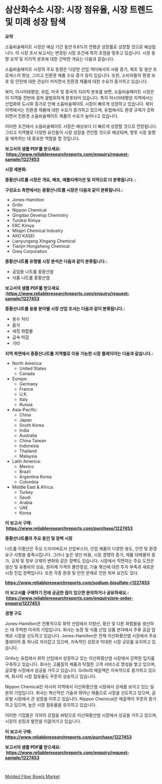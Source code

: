 <p><h1>삼산화수소 시장: 시장 점유율, 시장 트렌드 및 미래 성장 탐색</h1></p><p><strong>요약</strong></p>
<p><p>소듐비술페이트 시장은 예상 기간 동안 6.6%의 연평균 성장률로 성장할 것으로 예상됩니다. 이 시장 조사 보고서는 변경된 시장 조건에 특히 초점을 맞추고 있습니다. 시장 동향 요약 및 지리적 분포에 대한 간략한 개요는 다음과 같습니다.</p><p>소듐비술페이트 시장의 주요 동향은 다양한 산업 섹터에서의 사용 증가, 제조 및 생산 프로세스의 향상, 그리고 친환경 제품 수요 증가 등이 있습니다. 또한, 소비자들의 환경 보호 및 안전에 대한 관심이 커지면서 친환경 제품에 대한 수요가 증가하고 있습니다.</p><p>북미, 아시아태평양, 유럽, 미국 및 중국의 지리적 분포를 보면, 소듐비술페이트 시장은 이 지역들 전반에 걸쳐 광범위하게 분포되어 있습니다. 특히 아시아태평양 지역에서는 산업화와 도시화 증가로 인해 소듐비술페이트 시장이 빠르게 성장하고 있습니다. 북미 지역에서는 친환경 제품에 대한 수요가 증가하고 있으며, 유럽에서도 환경 규제가 강화되면서 친환경 소듐비술페이트 제품의 수요가 늘어나고 있습니다.</p><p>이러한 조건에서 소듐비술페이트 시장은 예상보다 더 빠르게 성장할 것으로 전망됩니다. 그리고 지역별로 다양한 요인들이 시장 성장을 견인할 것으로 예상되며, 향후 시장 동향을 예측하는 데 중요한 역할을 할 것입니다.</p></p>
<p><strong>보고서의 샘플 PDF를 받으세요: &nbsp;<a href="https://www.reliableresearchreports.com/enquiry/request-sample/1227453">https://www.reliableresearchreports.com/enquiry/request-sample/1227453</a></strong></p>
<p><strong>시장 세분화:</strong></p>
<p><strong> 중황산나트륨 시장은 개요, 배포, 애플리케이션 및 지역으로 더 분류됩니다. :</strong></p>
<p><strong>구성요소 측면에서는 중황산나트륨 시장은 다음과 같이 분류됩니다.:</strong></p>
<p><ul><li>Jones-Hamilton</li><li>Grillo</li><li>Nippon Chemical</li><li>Qingdao Develop Chemistry</li><li>Turoksi Kimya</li><li>ERC Kimya</li><li>Mitajiri Chemical Industry</li><li>AKO KASEI</li><li>Lianyungang Xingang Chemical</li><li>Tianjin Hongsheng Chemical</li><li>Oreq Corporation</li></ul></p>
<p><strong> 중황산나트륨 유형별 시장 분석은 다음과 같이 분류됩니다.:</strong></p>
<p><ul><li>공업용 나트륨 중황산염</li><li>식품 나트륨 중황산염</li></ul></p>
<p><strong>보고서의 샘플 PDF를 받으세요 :<a href="https://www.reliableresearchreports.com/enquiry/request-sample/1227453">https://www.reliableresearchreports.com/enquiry/request-sample/1227453</a></strong></p>
<p><strong> 중황산나트륨 응용 분야별 시장 산업 조사는 다음과 같이 분류됩니다.:</strong></p>
<p><ul><li>용수 처리</li><li>음식</li><li>세정 화합물</li><li>금속 마감</li><li>기타</li></ul></p>
<p><strong>지역 측면에서 중황산나트륨 지역별로 이용 가능한 시장 플레이어는 다음과 같습니다.:</strong></p>
<p><ul>
    <li>
        North America:
        <ul>
            <li>United States</li>
            <li>Canada</li>
        </ul>
    </li>
    <li>
        Europe:
        <ul>
            <li>Germany</li>
            <li>France</li>
            <li>U.K.</li>
            <li>Italy</li>
            <li>Russia</li>
        </ul>
    </li>
    <li>
        Asia-Pacific:
        <ul>
            <li>China</li>
            <li>Japan</li>
            <li>South Korea</li>
            <li>India</li>
            <li>Australia</li>
            <li>China Taiwan</li>
            <li>Indonesia</li>
            <li>Thailand</li>
            <li>Malaysia</li>
        </ul>
    </li>
    <li>
        Latin America:
        <ul>
            <li>Mexico</li>
            <li>Brazil</li>
            <li>Argentina Korea</li>
            <li>Colombia</li>
        </ul>
    </li>
    <li>
        Middle East & Africa:
        <ul>
            <li>Turkey</li>
            <li>Saudi</li>
            <li>Arabia</li>
            <li>UAE</li>
            <li>Korea</li>
        </ul>
    </li>
    </ul></p>
<p><strong>이 보고서 구매: &nbsp;<a href="https://www.reliableresearchreports.com/purchase/1227453">https://www.reliableresearchreports.com/purchase/1227453</a></strong></p>
<p><strong>중황산나트륨의 주요 동인 및 장벽 시장</strong></p>
<p><p>나트륨 이황산은 주요 드라이버로서 산업부스터, 산업 제품의 다양한 용도, 안전 및 환경 요구 사항을 충족시킵니다. 그러나 높은 생산 비용, 시장 경쟁의 증가, 제품 대체물의 증가, 규제 및 정부 규제의 변화와 같은 장벽도 있습니다. 시장에서 직면하는 주요 도전은 생산 및 유통비의 상승, 원자재 가격의 불안정성, 기술 혁신에 대한 투자 부족과 새로운 시장 진입 장벽입니다. 또한 각종 환경 및 안전 문제로 인한 외부 요인도 있다.</p></p>
<p><strong><a href="https://www.reliableresearchreports.com/sodium-bisulfate-r1227453">https://www.reliableresearchreports.com/sodium-bisulfate-r1227453</a></strong></p>
<p><strong>이 보고서를 구매하기 전에 궁금한 점이 있으면 문의하거나 공유하세요.: &nbsp;<a href="https://www.reliableresearchreports.com/enquiry/pre-order-enquiry/1227453">https://www.reliableresearchreports.com/enquiry/pre-order-enquiry/1227453</a></strong></p>
<p><strong>경쟁 구도</strong></p>
<p><p>Jones-Hamilton은 전통적으로 화학 산업에서 지방산, 황산 및 다른 화합물을 생산하는 데 주력한 미국의 기업입니다. 회사는 농장 및 식품 산업 상품 분야에서 주류 공급 업체로 시장을 선도하고 있습니다. Jones-Hamilton은 전체 이산화황산염 시장에서 주요 플레이어 중 하나로 자리잡고 있으며, 지속적인 성장과 막대한 시장 규모를 유지하고 있습니다.</p><p>Grillo는 유럽에서 화학 산업에서 성장하고 있는 이산화황산염 시장에서 강력한 입지를 구축하고 있습니다. 회사는 고품질의 제품과 탁월한 고객 서비스로 명성을 쌓고 있으며, 글로벌 시장에서 성공을 거두고 있습니다. Grillo의 매출액은 지속적으로 증가하고 있으며, 회사의 시장 점유율도 꾸준히 상승하고 있습니다.</p><p>Nippon Chemical은 아시아 지역에서 이산화황산염 시장에서 강세를 보이고 있는 일본의 기업입니다. 회사는 혁신적인 기술과 뛰어난 제품으로 시장을 선도하고 있으며, 글로벌 시장에서 큰 성장을 이루고 있습니다. Nippon Chemical은 매출액이 꾸준히 증가하고 있으며, 높은 시장 점유율을 유지하고 있습니다.</p><p>이러한 기업들은 각자의 강점을 바탕으로 이산화황산염 시장에서 성공을 거두고 있으며, 시장의 성장과 발전을 이끌어가고 있습니다.</p></p>
<p><strong>이 보고서 구매: &nbsp; <a href="https://www.reliableresearchreports.com/purchase/1227453">https://www.reliableresearchreports.com/purchase/1227453</a></strong></p>
<p><strong>보고서의 샘플 PDF를 받으세요: &nbsp;<a href="https://www.reliableresearchreports.com/enquiry/request-sample/1227453">https://www.reliableresearchreports.com/enquiry/request-sample/1227453</a></strong><strong></strong></p>
<p>&nbsp;</p>
<p><p><a href="https://mire-aunt-385.notion.site/Molded-Fiber-Bowls-Market-Report-Reveals-the-Latest-Trends-And-Growth-Opportunities-of-this-Market-a72b333aa31e44bf92fe55b9fc1c4e8a">Molded Fiber Bowls Market</a></p></p>